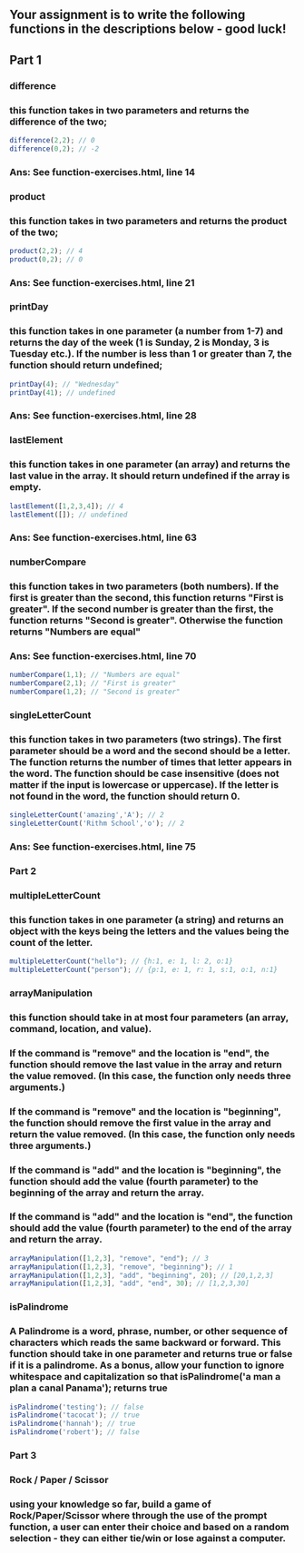 ## Your assignment is to write the following functions in the descriptions below - good luck!

## Part 1
### difference
### this function takes in two parameters and returns the difference of the two;

```javascript
difference(2,2); // 0
difference(0,2); // -2
```
### Ans: See function-exercises.html, line 14

### product
### this function takes in two parameters and returns the product of the two;

```javascript
product(2,2); // 4
product(0,2); // 0
```
### Ans: See function-exercises.html, line 21

### printDay
### this function takes in one parameter (a number from 1-7) and returns the day of the week (1 is Sunday, 2 is Monday, 3 is Tuesday etc.). If the number is less than 1 or greater than 7, the function should return undefined;

```javascript
printDay(4); // "Wednesday"
printDay(41); // undefined
```
### Ans: See function-exercises.html, line 28


### lastElement
### this function takes in one parameter (an array) and returns the last value in the array. It should return undefined if the array is empty.

```javascript
lastElement([1,2,3,4]); // 4
lastElement([]); // undefined
```
### Ans: See function-exercises.html, line 63

### numberCompare
### this function takes in two parameters (both numbers). If the first is greater than the second, this function returns "First is greater". If the second number is greater than the first, the function returns "Second is greater". Otherwise the function returns "Numbers are equal"

### Ans: See function-exercises.html, line 70

```javascript
numberCompare(1,1); // "Numbers are equal"
numberCompare(2,1); // "First is greater"
numberCompare(1,2); // "Second is greater"
```

### singleLetterCount
### this function takes in two parameters (two strings). The first parameter should be a word and the second should be a letter. The function returns the number of times that letter appears in the word. The function should be case insensitive (does not matter if the input is lowercase or uppercase). If the letter is not found in the word, the function should return 0.

```javascript
singleLetterCount('amazing','A'); // 2
singleLetterCount('Rithm School','o'); // 2
```
### Ans: See function-exercises.html, line 75

### Part 2
### multipleLetterCount
### this function takes in one parameter (a string) and returns an object with the keys being the letters and the values being the count of the letter.

```javascript
multipleLetterCount("hello"); // {h:1, e: 1, l: 2, o:1}
multipleLetterCount("person"); // {p:1, e: 1, r: 1, s:1, o:1, n:1}
```

### arrayManipulation
### this function should take in at most four parameters (an array, command, location, and value).
### If the command is "remove" and the location is "end", the function should remove the last value in the array and return the value removed. (In this case, the function only needs three arguments.)
### If the command is "remove" and the location is "beginning", the function should remove the first value in the array and return the value removed. (In this case, the function only needs three arguments.)
### If the command is "add" and the location is "beginning", the function should add the value (fourth parameter) to the beginning of the array and return the array.
### If the command is "add" and the location is "end", the function should add the value (fourth parameter) to the end of the array and return the array.

```javascript
arrayManipulation([1,2,3], "remove", "end"); // 3
arrayManipulation([1,2,3], "remove", "beginning"); // 1
arrayManipulation([1,2,3], "add", "beginning", 20); // [20,1,2,3]
arrayManipulation([1,2,3], "add", "end", 30); // [1,2,3,30]
```

### isPalindrome
### A Palindrome is a word, phrase, number, or other sequence of characters which reads the same backward or forward. This function should take in one parameter and returns true or false if it is a palindrome. As a bonus, allow your function to ignore whitespace and capitalization so that isPalindrome('a man a plan a canal Panama'); returns true

```javascript
isPalindrome('testing'); // false
isPalindrome('tacocat'); // true
isPalindrome('hannah'); // true
isPalindrome('robert'); // false
```

### Part 3
### Rock / Paper / Scissor
### using your knowledge so far, build a game of Rock/Paper/Scissor where through the use of the prompt function, a user can enter their choice and based on a random selection - they can either tie/win or lose against a computer.